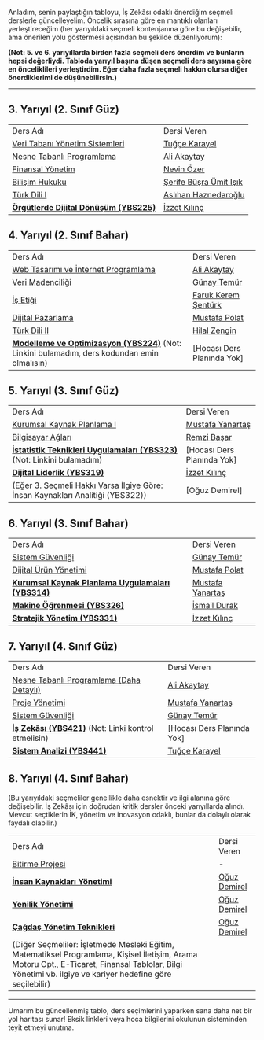 Anladım, senin paylaştığın tabloyu, İş Zekâsı odaklı önerdiğim seçmeli derslerle güncelleyelim. Öncelik sırasına göre en mantıklı olanları yerleştireceğim (her yarıyıldaki seçmeli kontenjanına göre bu değişebilir, ama önerilen yolu göstermesi açısından bu şekilde düzenliyorum):

**(Not: 5. ve 6. yarıyıllarda birden fazla seçmeli ders önerdim ve bunların hepsi değerliydi. Tabloda yarıyıl başına düşen seçmeli ders sayısına göre en önceliklileri yerleştirdim. Eğer daha fazla seçmeli hakkın olursa diğer önerdiklerimi de düşünebilirsin.)**

---

## 3. Yarıyıl (2. Sınıf Güz)

|   |   |
|---|---|
|Ders Adı|Dersi Veren|
|[Veri Tabanı Yönetim Sistemleri](https://www.google.com/url?sa=E&q=https%3A%2F%2Febs.duzce.edu.tr%2Ftr-TR%2FDers%2FIndex%2F319429%3Fbno%3D29%26bot%3D31%26yilNo%3D0)|[Tuğçe Karayel](https://www.google.com/url?sa=E&q=https%3A%2F%2Fakademik.duzce.edu.tr%2Ftugceaslan%2Fegitime-katki)|
|[Nesne Tabanlı Programlama](https://www.google.com/url?sa=E&q=https%3A%2F%2Febs.duzce.edu.tr%2Ftr-TR%2FDers%2FIndex%2F319430%3Fbno%3D29%26bot%3D31%26yilNo%3D0)|[Ali Akaytay](https://www.google.com/url?sa=E&q=https%3A%2F%2Fakademik.duzce.edu.tr%2Faliakaytay%2Fegitime-katki)|
|[Finansal Yönetim](https://www.google.com/url?sa=E&q=https%3A%2F%2Febs.duzce.edu.tr%2Ftr-TR%2FDers%2FIndex%2F319431%3Fbno%3D29%26bot%3D31%26yilNo%3D0)|[Nevin Özer](https://www.google.com/url?sa=E&q=https%3A%2F%2Fakademik.duzce.edu.tr%2Fnevinozer%2Fegitime-katki)|
|[Bilişim Hukuku](https://www.google.com/url?sa=E&q=https%3A%2F%2Febs.duzce.edu.tr%2Ftr-TR%2FDers%2FIndex%2F319432%3Fbno%3D29%26bot%3D31%26yilNo%3D0)|[Şerife Büşra Ümit Işık](https://www.google.com/url?sa=E&q=https%3A%2F%2Fakademik.duzce.edu.tr%2Fsbusraumitisik%2Fegitime-katki)|
|[Türk Dili I](https://www.google.com/url?sa=E&q=https%3A%2F%2Febs.duzce.edu.tr%2Ftr-TR%2FDers%2FIndex%2F319435%3Fbno%3D29%26bot%3D31%26yilNo%3D0)|[Aslıhan Haznedaroğlu](https://www.google.com/url?sa=E&q=https%3A%2F%2Fakademik.duzce.edu.tr%2Faslihankaragoz%2Fegitime-katki)|
|**[Örgütlerde Dijital Dönüşüm (YBS225)](https://www.google.com/url?sa=E&q=https%3A%2F%2Febs.duzce.edu.tr%2Ftr-TR%2FDers%2FIndex%2F3542245%3Fbno%3D29%26sdgNo%3D319433%26bot%3D31%26yilNo%3D0)**|[İzzet Kılınç](https://www.google.com/url?sa=E&q=https%3A%2F%2Fakademik.duzce.edu.tr%2Fizzetkilinc%2Fegitime-katki)|

## 4. Yarıyıl (2. Sınıf Bahar)

|   |   |
|---|---|
|Ders Adı|Dersi Veren|
|[Web Tasarımı ve İnternet Programlama](https://www.google.com/url?sa=E&q=https%3A%2F%2Febs.duzce.edu.tr%2Ftr-TR%2FDers%2FIndex%2F319423%3Fbno%3D29%26bot%3D31%26yilNo%3D0)|[Ali Akaytay](https://www.google.com/url?sa=E&q=https%3A%2F%2Fakademik.duzce.edu.tr%2Faliakaytay%2Fegitime-katki)|
|[Veri Madenciliği](https://www.google.com/url?sa=E&q=https%3A%2F%2Febs.duzce.edu.tr%2Ftr-TR%2FDers%2FIndex%2F319424%3Fbno%3D29%26bot%3D31%26yilNo%3D0)|[Günay Temür](https://www.google.com/url?sa=E&q=https%3A%2F%2Fakademik.duzce.edu.tr%2Fgunaytemur)|
|[İş Etiği](https://www.google.com/url?sa=E&q=https%3A%2F%2Febs.duzce.edu.tr%2Ftr-TR%2FDers%2FIndex%2F319425%3Fbno%3D29%26bot%3D31%26yilNo%3D0)|[Faruk Kerem Şentürk](https://www.google.com/url?sa=E&q=https%3A%2F%2Fakademik.duzce.edu.tr%2Fkeremsenturk)|
|[Dijital Pazarlama](https://www.google.com/url?sa=E&q=https%3A%2F%2Febs.duzce.edu.tr%2Ftr-TR%2FDers%2FIndex%2F319426%3Fbno%3D29%26bot%3D31%26yilNo%3D0)|[Mustafa Polat](https://www.google.com/url?sa=E&q=https%3A%2F%2Fakademik.duzce.edu.tr%2Fmustafapolat)|
|[Türk Dili II](https://www.google.com/url?sa=E&q=https%3A%2F%2Febs.duzce.edu.tr%2Ftr-TR%2FDers%2FIndex%2F319427%3Fbno%3D29%26bot%3D31%26yilNo%3D0)|[Hilal Zengin](https://www.google.com/url?sa=E&q=https%3A%2F%2Fakademik.duzce.edu.tr%2Fhilaldemir%2Fegitime-katki)|
|**[Modelleme ve Optimizasyon (YBS224)](https://www.google.com/url?sa=E&q=https%3A%2F%2Febs.duzce.edu.tr%2Ftr-TR%2FDers%2FIndex%2Fxxxxxx%3Fbno%3D29%26sdgNo%3D319428%26bot%3D31%26yilNo%3D0)** (Not: Linkini bulamadım, ders kodundan emin olmalısın)|[Hocası Ders Planında Yok]|

## 5. Yarıyıl (3. Sınıf Güz)

|   |   |
|---|---|
|Ders Adı|Dersi Veren|
|[Kurumsal Kaynak Planlama I](https://www.google.com/url?sa=E&q=https%3A%2F%2Febs.duzce.edu.tr%2Ftr-TR%2FDers%2FIndex%2F319403%3Fbno%3D29%26bot%3D31%26yilNo%3D0)|[Mustafa Yanartaş](https://www.google.com/url?sa=E&q=https%3A%2F%2Fakademik.duzce.edu.tr%2Fmustafayanartas)|
|[Bilgisayar Ağları](https://www.google.com/url?sa=E&q=https%3A%2F%2Febs.duzce.edu.tr%2Ftr-TR%2FDers%2FIndex%2F319436%3Fbno%3D29%26bot%3D31%26yilNo%3D0)|[Remzi Başar](https://www.google.com/url?sa=E&q=https%3A%2F%2Fakademik.duzce.edu.tr%2Fremzibasar%2Fprofil)|
|**[İstatistik Teknikleri Uygulamaları (YBS323)](https://www.google.com/url?sa=E&q=https%3A%2F%2Febs.duzce.edu.tr%2Ftr-TR%2FDers%2FIndex%2Fxxxxxx%3Fbno%3D29%26sdgNo%3D319398%26bot%3D31%26yilNo%3D32)** (Not: Linkini bulamadım)|[Hocası Ders Planında Yok]|
|**[Dijital Liderlik (YBS319)](https://www.google.com/url?sa=E&q=https%3A%2F%2Febs.duzce.edu.tr%2Ftr-TR%2FDers%2FIndex%2F3542258%3Fbno%3D29%26sdgNo%3D319398%26bot%3D31%26yilNo%3D32)**|[İzzet Kılınç](https://www.google.com/url?sa=E&q=https%3A%2F%2Fakademik.duzce.edu.tr%2Fizzetkilinc%2Fegitime-katki)|
|(Eğer 3. Seçmeli Hakkı Varsa İlgiye Göre: İnsan Kaynakları Analitiği (YBS322))|[Oğuz Demirel]|

## 6. Yarıyıl (3. Sınıf Bahar)

|   |   |
|---|---|
|Ders Adı|Dersi Veren|
|[Sistem Güvenliği](https://www.google.com/url?sa=E&q=https%3A%2F%2Febs.duzce.edu.tr%2Ftr-TR%2FDers%2FIndex%2F328861%3Fbno%3D29%26bot%3D31%26yilNo%3D32)|[Günay Temür](https://www.google.com/url?sa=E&q=https%3A%2F%2Fakademik.duzce.edu.tr%2Fgunaytemur)|
|[Dijital Ürün Yönetimi](https://www.google.com/url?sa=E&q=https%3A%2F%2Febs.duzce.edu.tr%2Ftr-TR%2FDers%2FIndex%2F328862%3Fbno%3D29%26bot%3D31%26yilNo%3D32)|[Mustafa Polat](https://www.google.com/url?sa=E&q=https%3A%2F%2Fakademik.duzce.edu.tr%2Fmustafapolat)|
|**[Kurumsal Kaynak Planlama Uygulamaları (YBS314)](https://www.google.com/url?sa=E&q=https%3A%2F%2Febs.duzce.edu.tr%2Ftr-TR%2FDers%2FIndex%2F3563956%3Fbno%3D29%26sdgNo%3D319411%26bot%3D31%26yilNo%3D32)**|[Mustafa Yanartaş](https://www.google.com/url?sa=E&q=https%3A%2F%2Fakademik.duzce.edu.tr%2Fmustafayanartas)|
|**[Makine Öğrenmesi (YBS326)](https://www.google.com/url?sa=E&q=https%3A%2F%2Febs.duzce.edu.tr%2Ftr-TR%2FDers%2FIndex%2F3563959%3Fbno%3D29%26sdgNo%3D319411%26bot%3D31%26yilNo%3D32)**|[İsmail Durak](https://www.google.com/url?sa=E&q=https%3A%2F%2Fakademik.duzce.edu.tr%2Fismaildurak)|
|**[Stratejik Yönetim (YBS331)](https://www.google.com/url?sa=E&q=https%3A%2F%2Febs.duzce.edu.tr%2Ftr-TR%2FDers%2FIndex%2F3563960%3Fbno%3D29%26sdgNo%3D319411%26bot%3D31%26yilNo%3D32)**|[İzzet Kılınç](https://www.google.com/url?sa=E&q=https%3A%2F%2Fakademik.duzce.edu.tr%2Fizzetkilinc%2Fegitime-katki)|

## 7. Yarıyıl (4. Sınıf Güz)

|   |   |
|---|---|
|Ders Adı|Dersi Veren|
|[Nesne Tabanlı Programlama (Daha Detaylı)](https://www.google.com/url?sa=E&q=https%3A%2F%2Febs.duzce.edu.tr%2Ftr-TR%2FDers%2FIndex%2F319406%3Fbno%3D29%26bot%3D31%26yilNo%3D0)|[Ali Akaytay](https://www.google.com/url?sa=E&q=https%3A%2F%2Fakademik.duzce.edu.tr%2Faliakaytay%2Fegitime-katki)|
|[Proje Yönetimi](https://www.google.com/url?sa=E&q=https%3A%2F%2Febs.duzce.edu.tr%2Ftr-TR%2FDers%2FIndex%2F319408%3Fbno%3D29%26bot%3D31%26yilNo%3D0)|[Mustafa Yanartaş](https://www.google.com/url?sa=E&q=https%3A%2F%2Fakademik.duzce.edu.tr%2Fmustafayanartas)|
|[Sistem Güvenliği](https://www.google.com/url?sa=E&q=https%3A%2F%2Febs.duzce.edu.tr%2Ftr-TR%2FDers%2FIndex%2F319434%3Fbno%3D29%26bot%3D31%26yilNo%3D0)|[Günay Temür](https://www.google.com/url?sa=E&q=https%3A%2F%2Fakademik.duzce.edu.tr%2Fgunaytemur)|
|**[İş Zekâsı (YBS421)](https://www.google.com/url?sa=E&q=https%3A%2F%2Febs.duzce.edu.tr%2Ftr-TR%2FDers%2FIndex%2Fxxxxxx%3Fbno%3D29%26sdgNo%3D319399%26bot%3D31)** (Not: Linki kontrol etmelisin)|[Hocası Ders Planında Yok]|
|**[Sistem Analizi (YBS441)](https://www.google.com/url?sa=E&q=https%3A%2F%2Febs.duzce.edu.tr%2Ftr-TR%2FDers%2FIndex%2F3542263%3Fbno%3D29%26sdgNo%3D319399%26bot%3D31)**|[Tuğçe Karayel](https://www.google.com/url?sa=E&q=https%3A%2F%2Fakademik.duzce.edu.tr%2Ftugceaslan%2Fegitime-katki)|

## 8. Yarıyıl (4. Sınıf Bahar)

(Bu yarıyıldaki seçmeliler genellikle daha esnektir ve ilgi alanına göre değişebilir. İş Zekâsı için doğrudan kritik dersler önceki yarıyıllarda alındı. Mevcut seçtiklerin İK, yönetim ve inovasyon odaklı, bunlar da dolaylı olarak faydalı olabilir.)

|   |   |
|---|---|
|Ders Adı|Dersi Veren|
|[Bitirme Projesi](https://www.google.com/url?sa=E&q=https%3A%2F%2Febs.duzce.edu.tr%2Ftr-TR%2FDers%2FIndex%2F319409%3Fbno%3D29%26bot%3D31%26yilNo%3D0)|-|
|**[İnsan Kaynakları Yönetimi](https://www.google.com/url?sa=E&q=https%3A%2F%2Febs.duzce.edu.tr%2Ftr-TR%2FDers%2FIndex%2F3542255%3Fbno%3D29%26sdgNo%3D319410%26bot%3D31%26yilNo%3D0)**|[Oğuz Demirel](https://www.google.com/url?sa=E&q=https%3A%2F%2Fakademik.duzce.edu.tr%2Foguzdemirel%2Fprofil)|
|**[Yenilik Yönetimi](https://www.google.com/url?sa=E&q=https%3A%2F%2Febs.duzce.edu.tr%2Ftr-TR%2FDers%2FIndex%2F3563963%3Fbno%3D29%26sdgNo%3D319410%26bot%3D31%26yilNo%3D0)**|[Oğuz Demirel](https://www.google.com/url?sa=E&q=https%3A%2F%2Fakademik.duzce.edu.tr%2Foguzdemirel%2Fprofil)|
|**[Çağdaş Yönetim Teknikleri](https://www.google.com/url?sa=E&q=https%3A%2F%2Febs.duzce.edu.tr%2Ftr-TR%2FDers%2FIndex%2F3542247%3Fbno%3D29%26sdgNo%3D319410%26bot%3D31%26yilNo%3D32)**|[Oğuz Demirel](https://www.google.com/url?sa=E&q=https%3A%2F%2Fakademik.duzce.edu.tr%2Foguzdemirel%2Fprofil)|
|(Diğer Seçmeliler: İşletmede Mesleki Eğitim, Matematiksel Programlama, Kişisel İletişim, Arama Motoru Opt., E-Ticaret, Finansal Tablolar, Bilgi Yönetimi vb. ilgiye ve kariyer hedefine göre seçilebilir)||

---

Umarım bu güncellenmiş tablo, ders seçimlerini yaparken sana daha net bir yol haritası sunar! Eksik linkleri veya hoca bilgilerini okulunun sisteminden teyit etmeyi unutma.